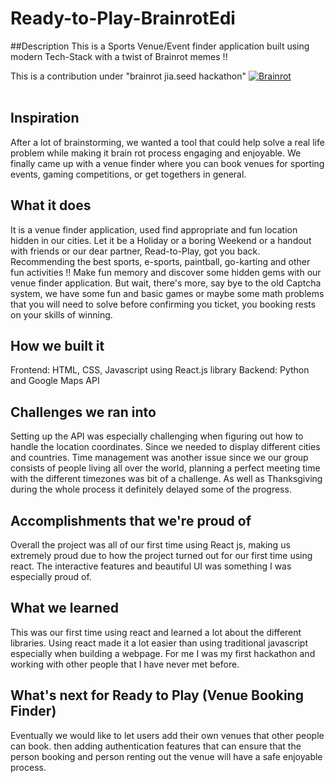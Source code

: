# Ready-to-Play-BrainrotEdi

##Description
This is a Sports Venue/Event finder application built using modern Tech-Stack with a twist of Brainrot memes !!

This is a contribution under "brainrot jia.seed hackathon"
<a href="https://ibb.co/QfgsN1v"><img src="https://i.ibb.co/drTn2z4/Brainrot.png" alt="Brainrot" border="0"></a><br /><a target='_blank' href='https://dedupelist.com/'></a><br />

## Inspiration
After a lot of brainstorming, we wanted a tool that could help solve a real life problem while making it brain rot process engaging and enjoyable. We finally came up with a venue finder where you can book venues for sporting events, gaming competitions, or get togethers in general.

## What it does
It is a venue finder application, used find appropriate and fun location hidden in our cities. Let it be a Holiday or a boring Weekend or a handout with friends or our dear partner, Read-to-Play, got you back. Recommending the best sports, e-sports, paintball, go-karting and other fun activities !! 
Make fun memory and discover some hidden gems with our venue finder application.
But wait, there's more, say bye to the old Captcha system, we have some fun and basic games or maybe some math problems that you will need to solve before confirming you ticket, you booking rests on your skills of winning.

## How we built it
Frontend: HTML, CSS, Javascript using React.js library
Backend: Python and Google Maps API
## Challenges we ran into
Setting up the API was especially challenging when figuring out how to handle the location coordinates.
Since we needed to display different cities and countries. Time management was another issue since we our group consists of people living all over the world, planning a perfect meeting time with the different timezones was bit of a challenge. As well as Thanksgiving during the whole process it definitely delayed some of the progress.

## Accomplishments that we're proud of
Overall the project was all of our first time using React js, making us extremely proud due to how the project turned out for our first time using react. The interactive features and beautiful UI was something I was especially proud of.

## What we learned
This was our first time using react and learned a lot about the different libraries. Using react made it a lot easier than using traditional javascript especially when building a webpage. For me I was my first hackathon and working with other people that I have never met before.
## What's next for Ready to Play (Venue Booking Finder)
Eventually we would like to let users add their own venues that other people can book. then adding authentication features that can ensure that the person booking and person renting out the venue will have a safe enjoyable process.
